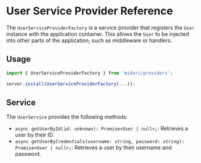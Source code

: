 # User Service Provider Reference
The `UserServiceProviderFactory` is a service provider that registers the `User` instance with the application container. This allows the `User` to be injected into other parts of the application, such as middleware or handlers.

## Usage
```ts
import { UserServiceProviderFactory } from 'midori/providers';

server.install(UserServiceProviderFactory(...));
```

## Service
The `UserService` provides the following methods:

- `async getUserById(id: unknown): Promise<User | null>;`: Retrieves a user by their ID.
- `async getUserByCredentials(username: string, password: string): Promise<User | null>;`: Retrieves a user by their username and password.

